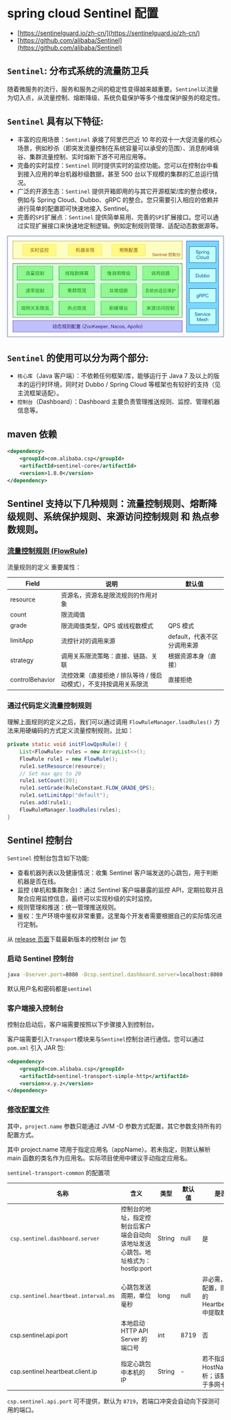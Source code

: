 # spring cloud Sentinel 配置

- [https://sentinelguard.io/zh-cn/](https://sentinelguard.io/zh-cn/)
- [https://github.com/alibaba/Sentinel](https://github.com/alibaba/Sentinel)

## `Sentinel`: 分布式系统的流量防卫兵

随着微服务的流行，服务和服务之间的稳定性变得越来越重要。`Sentinel`以流量为切入点，从流量控制、熔断降级、系统负载保护等多个维度保护服务的稳定性。

## `Sentinel` 具有以下特征:

- 丰富的应用场景：`Sentinel` 承接了阿里巴巴近 10 年的双十一大促流量的核心场景，例如秒杀（即突发流量控制在系统容量可以承受的范围）、消息削峰填谷、集群流量控制、实时熔断下游不可用应用等。
- 完备的实时监控：`Sentinel` 同时提供实时的监控功能。您可以在控制台中看到接入应用的单台机器秒级数据，甚至 500 台以下规模的集群的汇总运行情况。
- 广泛的开源生态：`Sentinel` 提供开箱即用的与其它开源框架/库的整合模块，例如与 Spring Cloud、Dubbo、gRPC 的整合。您只需要引入相应的依赖并进行简单的配置即可快速地接入 Sentinel。
- 完善的`SPI`扩展点：`Sentinel` 提供简单易用、完善的`SPI`扩展接口。您可以通过实现扩展接口来快速地定制逻辑。例如定制规则管理、适配动态数据源等。

![sentinel](./img/sentinel.png)

## `Sentinel` 的使用可以分为两个部分:

- `核心库`（Java 客户端）：不依赖任何框架/库，能够运行于 Java 7 及以上的版本的运行时环境，同时对 Dubbo / Spring Cloud 等框架也有较好的支持（见 主流框架适配）。
- `控制台`（Dashboard）：Dashboard 主要负责管理推送规则、监控、管理机器信息等。

## maven 依赖

```xml
<dependency>
    <groupId>com.alibaba.csp</groupId>
    <artifactId>sentinel-core</artifactId>
    <version>1.8.0</version>
</dependency>
```

## Sentinel 支持以下几种规则：流量控制规则、熔断降级规则、系统保护规则、来源访问控制规则 和 热点参数规则。

### [流量控制规则 (FlowRule)](https://sentinelguard.io/zh-cn/docs/flow-control.html)

流量规则的定义
重要属性：

| Field           | 说明                                                               | 默认值                      |
| --------------- | ------------------------------------------------------------------ | --------------------------- |
| resource        | 资源名，资源名是限流规则的作用对象                                 |
| count           | 限流阈值                                                           |
| grade           | 限流阈值类型，QPS 或线程数模式                                     | QPS 模式                    |
| limitApp        | 流控针对的调用来源                                                 | default，代表不区分调用来源 |
| strategy        | 调用关系限流策略：直接、链路、关联                                 | 根据资源本身（直接）        |
| controlBehavior | 流控效果（直接拒绝 / 排队等待 / 慢启动模式），不支持按调用关系限流 | 直接拒绝                    |

### 通过代码定义流量控制规则

理解上面规则的定义之后，我们可以通过调用 `FlowRuleManager.loadRules()` 方法来用硬编码的方式定义流量控制规则，比如：

```java
private static void initFlowQpsRule() {
    List<FlowRule> rules = new ArrayList<>();
    FlowRule rule1 = new FlowRule();
    rule1.setResource(resource);
    // Set max qps to 20
    rule1.setCount(20);
    rule1.setGrade(RuleConstant.FLOW_GRADE_QPS);
    rule1.setLimitApp("default");
    rules.add(rule1);
    FlowRuleManager.loadRules(rules);
}
```

## Sentinel 控制台

`Sentinel` 控制台包含如下功能:

- 查看机器列表以及健康情况：收集 Sentinel 客户端发送的心跳包，用于判断机器是否在线。
- 监控 (单机和集群聚合)：通过 Sentinel 客户端暴露的监控 API，定期拉取并且聚合应用监控信息，最终可以实现秒级的实时监控。
- 规则管理和推送：统一管理推送规则。
- 鉴权：生产环境中鉴权非常重要。这里每个开发者需要根据自己的实际情况进行定制。

从 [release 页面](https://github.com/alibaba/Sentinel/releases)下载最新版本的控制台 jar 包

### 启动 Sentinel 控制台

```bash
java -Dserver.port=8080 -Dcsp.sentinel.dashboard.server=localhost:8080 -Dproject.name=sentinel-dashboard -jar sentinel-dashboard.jar
```

默认用户名和密码都是`sentinel`

### 客户端接入控制台

控制台启动后，客户端需要按照以下步骤接入到控制台。

客户端需要引入`Transport`模块来与`Sentinel`控制台进行通信。您可以通过`pom.xml` 引入 JAR 包:

```xml
<dependency>
    <groupId>com.alibaba.csp</groupId>
    <artifactId>sentinel-transport-simple-http</artifactId>
    <version>x.y.z</version>
</dependency>
```

### [修改配置文件](https://sentinelguard.io/zh-cn/docs/startup-configuration.html)

其中，`project.name` 参数只能通过 JVM -D 参数方式配置，其它参数支持所有的配置方式。

其中 project.name 项用于指定应用名（appName）。若未指定，则默认解析 main 函数的类名作为应用名。实际项目使用中建议手动指定应用名。

`sentinel-transport-common` 的配置项

| 名称                               | 含义                                                                              | 类型   | 默认值 | 是否必需                                                        |
| ---------------------------------- | --------------------------------------------------------------------------------- | ------ | ------ | --------------------------------------------------------------- |
| `csp.sentinel.dashboard.server`     | 控制台的地址，指定控制台后客户端会自动向该地址发送心跳包。地址格式为：hostIp:port | String | null   | 是                                                              |
|`csp.sentinel.heartbeat.interval.ms`| 心跳包发送周期，单位毫秒                                                          | long   | null   | 非必需，若不进行配置，则会从相应的 HeartbeatSender 中提取默认值 |
| csp.sentinel.api.port              | 本地启动 HTTP API Server 的端口号                                                 | int    | 8719   | 否                                                              |
| csp.sentinel.heartbeat.client.ip   | 指定心跳包中本机的 IP                                                             | String | -      | 若不指定则通过 HostNameUtil 解析；该配置项多用于多网卡环境      |

`csp.sentinel.api.port` 可不提供，默认为 `8719`，若端口冲突会自动向下探测可用的端口。

